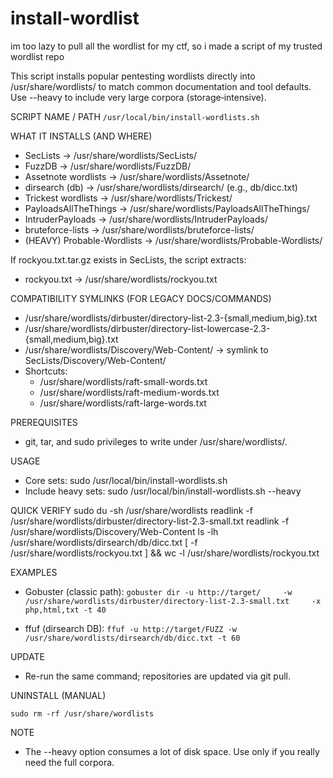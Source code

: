 # install-wordlist
im too lazy to pull all the wordlist for my ctf, so i made a script of my trusted wordlist repo

This script installs popular pentesting wordlists directly into /usr/share/wordlists/ to match common documentation and tool defaults.
Use --heavy to include very large corpora (storage‑intensive).

SCRIPT NAME / PATH
```/usr/local/bin/install-wordlists.sh```

WHAT IT INSTALLS (AND WHERE)
- SecLists -> /usr/share/wordlists/SecLists/
- FuzzDB -> /usr/share/wordlists/FuzzDB/
- Assetnote wordlists -> /usr/share/wordlists/Assetnote/
- dirsearch (db) -> /usr/share/wordlists/dirsearch/   (e.g., db/dicc.txt)
- Trickest wordlists -> /usr/share/wordlists/Trickest/
- PayloadsAllTheThings -> /usr/share/wordlists/PayloadsAllTheThings/
- IntruderPayloads -> /usr/share/wordlists/IntruderPayloads/
- bruteforce-lists -> /usr/share/wordlists/bruteforce-lists/
- (HEAVY) Probable-Wordlists -> /usr/share/wordlists/Probable-Wordlists/

If rockyou.txt.tar.gz exists in SecLists, the script extracts:
- rockyou.txt -> /usr/share/wordlists/rockyou.txt

COMPATIBILITY SYMLINKS (FOR LEGACY DOCS/COMMANDS)
- /usr/share/wordlists/dirbuster/directory-list-2.3-{small,medium,big}.txt
- /usr/share/wordlists/dirbuster/directory-list-lowercase-2.3-{small,medium,big}.txt
- /usr/share/wordlists/Discovery/Web-Content/ -> symlink to SecLists/Discovery/Web-Content/
- Shortcuts:
  - /usr/share/wordlists/raft-small-words.txt
  - /usr/share/wordlists/raft-medium-words.txt
  - /usr/share/wordlists/raft-large-words.txt

PREREQUISITES
- git, tar, and sudo privileges to write under /usr/share/wordlists/.

USAGE
- Core sets:
  sudo /usr/local/bin/install-wordlists.sh
- Include heavy sets:
  sudo /usr/local/bin/install-wordlists.sh --heavy

QUICK VERIFY
  sudo du -sh /usr/share/wordlists
  readlink -f /usr/share/wordlists/dirbuster/directory-list-2.3-small.txt
  readlink -f /usr/share/wordlists/Discovery/Web-Content
  ls -lh /usr/share/wordlists/dirsearch/db/dicc.txt
  [ -f /usr/share/wordlists/rockyou.txt ] && wc -l /usr/share/wordlists/rockyou.txt

EXAMPLES
- Gobuster (classic path):
  ```gobuster dir -u http://target/     -w /usr/share/wordlists/dirbuster/directory-list-2.3-small.txt     -x php,html,txt -t 40 ```

- ffuf (dirsearch DB):
  ```ffuf -u http://target/FUZZ -w /usr/share/wordlists/dirsearch/db/dicc.txt -t 60```

UPDATE
- Re-run the same command; repositories are updated via git pull.

UNINSTALL (MANUAL)
  ```
sudo rm -rf /usr/share/wordlists
  ```

  

NOTE
- The --heavy option consumes a lot of disk space. Use only if you really need the full corpora.
